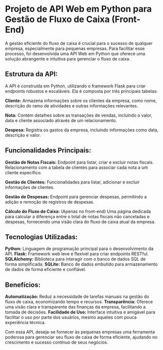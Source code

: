 # Projeto de API Web em Python para Gestão de Fluxo de Caixa (Front-End)

A gestão eficiente do fluxo de caixa é crucial para o sucesso de qualquer empresa, especialmente para pequenas empresas. Para facilitar esse processo, foi desenvolvida uma API Web em Python que oferece uma solução abrangente e intuitiva para gerenciar o fluxo de caixa.

## Estrutura da API:

A API é construída em Python, utilizando o framework Flask para criar endpoints robustos e escaláveis. Ela é composta por três principais tabelas:

   **Cliente:** Armazena informações sobre os clientes da empresa, como nome, descrição do ramo de atividades e outras informações relevantes.

   **Nota:** Contém detalhes sobre as transações de vendas, incluindo o valor, data e cliente associado através de um relacionamento.

   **Despesa:** Registra os gastos da empresa, incluindo informações como data, descrição e valor.

## Funcionalidades Principais:

   **Gestão de Notas Fiscais:**
        Endpoint para listar, criar e excluir notas fiscais.
        Relacionamento com a tabela de clientes para associar cada nota a um cliente específico.

   **Gestão de Clientes:**
        Funcionalidades para listar, adicionar e excluir informações de clientes.

  **Gestão de Despesas:**
        Endpoint para gerenciar despesas, permitindo a adição e remoção de registros de despesas.

  **Cálculo do Fluxo de Caixa:**
        (Apenas no front-end) Uma página dedicada para calcular a diferença entre o total de notas fiscais não canceladas e despesas, fornecendo uma visão clara do fluxo de caixa atual da empresa.

## Tecnologias Utilizadas:

   **Python:** Linguagem de programação principal para o desenvolvimento da API.
   **Flask:** Framework web leve e flexível para criar endpoints RESTful.
   **SQLAlchemy:** Biblioteca para interagir com o banco de dados SQL de forma simplificada.
   **SQLite:** Banco de dados embutido para armazenamento de dados de forma eficiente e confiável.

## Benefícios:

   **Automatização:** Reduz a necessidade de tarefas manuais na gestão do fluxo de caixa, economizando tempo e recursos.
   **Transparência:** Oferece uma visão clara e transparente das finanças da empresa, facilitando a tomada de decisões.
   **Facilidade de Uso:** Interface intuitiva e amigável para facilitar o uso por parte dos usuários, mesmo aqueles com pouca experiência técnica.

Com essa API, deseja-se fornecer às pequenas empresas uma ferramenta poderosa para gerenciar seu fluxo de caixa de forma eficiente, ajudando no crescimento e sucesso contínuo de seus negócios.
